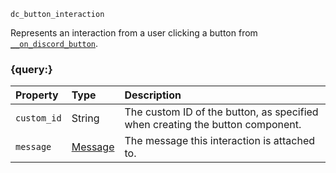 `dc_button_interaction`

Represents an interaction from a user clicking a button from [`__on_discord_button`](/events/discord-button.md).


### {query:}

| Property    | Type                          | Description                                                                   |
|:------------|:------------------------------|:------------------------------------------------------------------------------|
| `custom_id` | String                        | The custom ID of the button, as specified when creating the button component. |
| `message`   | [Message](/values/message.md) | The message this interaction is attached to.                                  |